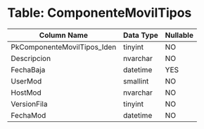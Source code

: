 # Table: ComponenteMovilTipos

| Column Name | Data Type | Nullable |
|-------------|-----------|----------|
| PkComponenteMovilTipos_Iden | tinyint | NO |
| Descripcion | nvarchar | NO |
| FechaBaja | datetime | YES |
| UserMod | smallint | NO |
| HostMod | nvarchar | NO |
| VersionFila | tinyint | NO |
| FechaMod | datetime | NO |
